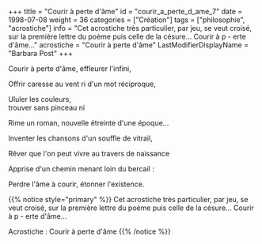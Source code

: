 +++
title = "Courir à perte d'âme"
id = "courir_a_perte_d_ame_7"
date = 1998-07-08
weight = 36
categories = ["Création"]
tags = ["philosophie", "acrostiche"]
info = "Cet acrostiche très particulier, par jeu, se veut croisé, sur la première lettre du poème puis celle de la césure... Courir à p - erte d'âme..."
acrostiche = "Courir à perte d'âme"
LastModifierDisplayName = "Barbara Post"
+++

Courir à perte d'âme,
                    effleurer l'infini,

Offrir caresse au vent
                    ri d'un mot réciproque,

Ululer les couleurs,   
                    trouver sans pinceau ni

Rime un roman, nouvelle 
                    étreinte d'une époque...

Inventer les chansons
                    d'un souffle de vitrail,

Rêver que l'on peut vivre 
                    au travers de naissance

Apprise d'un chemin
                    menant loin du   bercail :

Perdre l'âme à courir,
                    étonner  l'existence.

{{% notice style="primary" %}}
Cet acrostiche très particulier, par jeu, se veut croisé, sur la première lettre du poème puis celle de la césure... Courir à p - erte d'âme...

Acrostiche : Courir à perte d'âme
{{% /notice %}}
